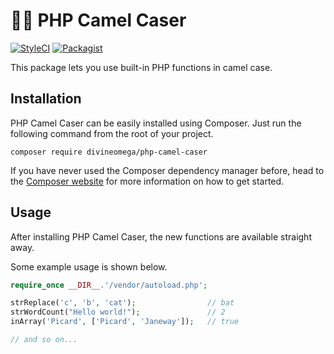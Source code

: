 # 🐪💼 PHP Camel Caser

[![StyleCI](https://github.styleci.io/repos/147511192/shield?branch=master)](https://github.styleci.io/repos/147511192)
[![Packagist](https://img.shields.io/packagist/dt/divineomega/php-camel-caser.svg)](https://packagist.org/packages/divineomega/php-camel-caser/stats)

This package lets you use built-in PHP functions in camel case.

## Installation


PHP Camel Caser can be easily installed using Composer. Just run the following command from the root of your project.

```
composer require divineomega/php-camel-caser
```

If you have never used the Composer dependency manager before, head to the [Composer website](https://getcomposer.org/) for more information on how to get started.

## Usage

After installing PHP Camel Caser, the new functions are available straight away.

Some example usage is shown below.

```php
require_once __DIR__.'/vendor/autoload.php';

strReplace('c', 'b', 'cat');                // bat
strWordCount("Hello world!");               // 2
inArray('Picard', ['Picard', 'Janeway']);   // true

// and so on...
```

